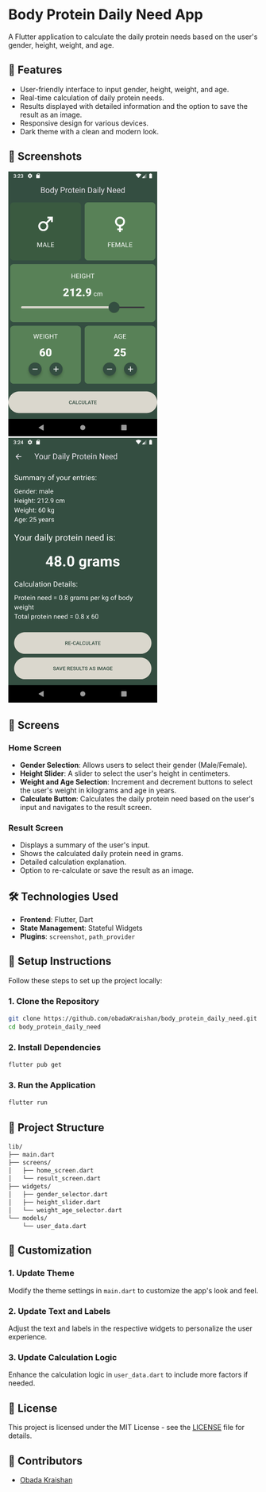 
# Body Protein Daily Need App

A Flutter application to calculate the daily protein needs based on the user's gender, height, weight, and age.

## 🌟 Features
- User-friendly interface to input gender, height, weight, and age.
- Real-time calculation of daily protein needs.
- Results displayed with detailed information and the option to save the result as an image.
- Responsive design for various devices.
- Dark theme with a clean and modern look.

## 📸 Screenshots
<p>
<img src="screenshots/home.png" width="300">
<img src="screenshots/results.png" width="300">
</p>

## 📱 Screens
### Home Screen
- **Gender Selection**: Allows users to select their gender (Male/Female).
- **Height Slider**: A slider to select the user's height in centimeters.
- **Weight and Age Selection**: Increment and decrement buttons to select the user's weight in kilograms and age in years.
- **Calculate Button**: Calculates the daily protein need based on the user's input and navigates to the result screen.

### Result Screen
- Displays a summary of the user's input.
- Shows the calculated daily protein need in grams.
- Detailed calculation explanation.
- Option to re-calculate or save the result as an image.

## 🛠️ Technologies Used
- **Frontend**: Flutter, Dart
- **State Management**: Stateful Widgets
- **Plugins**: `screenshot`, `path_provider`

## 📝 Setup Instructions
Follow these steps to set up the project locally:

### 1. Clone the Repository
```bash
git clone https://github.com/obadaKraishan/body_protein_daily_need.git
cd body_protein_daily_need
```

### 2. Install Dependencies
```bash
flutter pub get
```

### 3. Run the Application
```bash
flutter run
```

## 📄 Project Structure
```plaintext
lib/
├── main.dart
├── screens/
│   ├── home_screen.dart
│   └── result_screen.dart
├── widgets/
│   ├── gender_selector.dart
│   ├── height_slider.dart
│   └── weight_age_selector.dart
└── models/
    └── user_data.dart
```

## 🎨 Customization
### 1. Update Theme
Modify the theme settings in `main.dart` to customize the app's look and feel.

### 2. Update Text and Labels
Adjust the text and labels in the respective widgets to personalize the user experience.

### 3. Update Calculation Logic
Enhance the calculation logic in `user_data.dart` to include more factors if needed.

## 📄 License
This project is licensed under the MIT License - see the [LICENSE](LICENSE) file for details.

## 👥 Contributors
- [Obada Kraishan](https://github.com/obadaKraishan)

